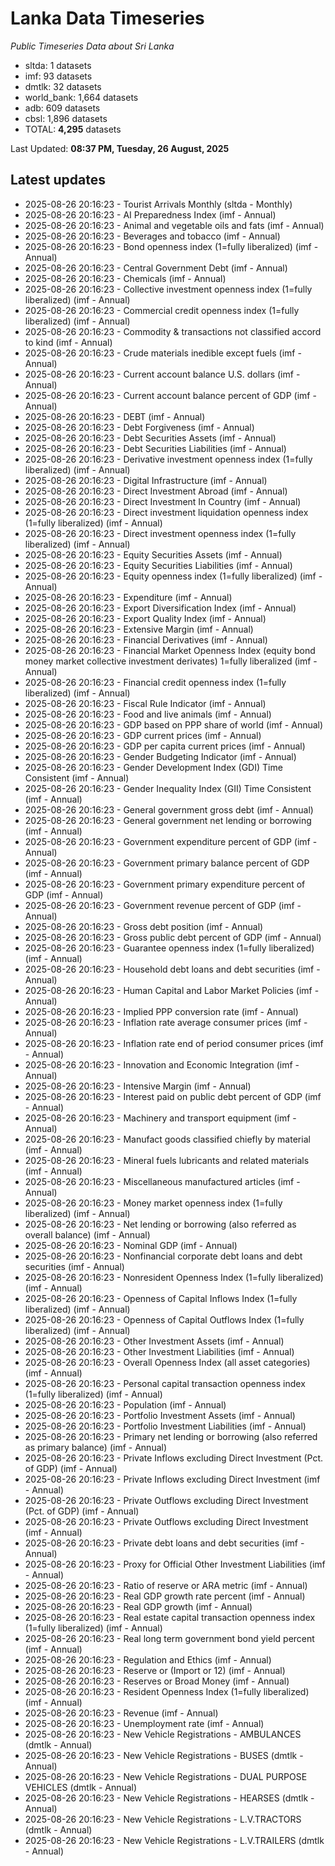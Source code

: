 # Lanka Data Timeseries
*Public Timeseries Data about Sri Lanka*

* sltda: 1 datasets
* imf: 93 datasets
* dmtlk: 32 datasets
* world_bank: 1,664 datasets
* adb: 609 datasets
* cbsl: 1,896 datasets
* TOTAL: **4,295** datasets

Last Updated: **08:37 PM, Tuesday, 26 August, 2025**

## Latest updates

* 2025-08-26 20:16:23 - Tourist Arrivals Monthly (sltda - Monthly)
* 2025-08-26 20:16:23 - AI Preparedness Index (imf - Annual)
* 2025-08-26 20:16:23 - Animal and vegetable oils and fats (imf - Annual)
* 2025-08-26 20:16:23 - Beverages and tobacco (imf - Annual)
* 2025-08-26 20:16:23 - Bond openness index (1=fully liberalized) (imf - Annual)
* 2025-08-26 20:16:23 - Central Government Debt (imf - Annual)
* 2025-08-26 20:16:23 - Chemicals (imf - Annual)
* 2025-08-26 20:16:23 - Collective investment openness index (1=fully liberalized) (imf - Annual)
* 2025-08-26 20:16:23 - Commercial credit openness index (1=fully liberalized) (imf - Annual)
* 2025-08-26 20:16:23 - Commodity & transactions not classified accord to kind (imf - Annual)
* 2025-08-26 20:16:23 - Crude materials inedible except fuels (imf - Annual)
* 2025-08-26 20:16:23 - Current account balance U.S. dollars (imf - Annual)
* 2025-08-26 20:16:23 - Current account balance percent of GDP (imf - Annual)
* 2025-08-26 20:16:23 - DEBT (imf - Annual)
* 2025-08-26 20:16:23 - Debt Forgiveness (imf - Annual)
* 2025-08-26 20:16:23 - Debt Securities Assets (imf - Annual)
* 2025-08-26 20:16:23 - Debt Securities Liabilities (imf - Annual)
* 2025-08-26 20:16:23 - Derivative investment openness index (1=fully liberalized) (imf - Annual)
* 2025-08-26 20:16:23 - Digital Infrastructure (imf - Annual)
* 2025-08-26 20:16:23 - Direct Investment Abroad (imf - Annual)
* 2025-08-26 20:16:23 - Direct Investment In Country (imf - Annual)
* 2025-08-26 20:16:23 - Direct investment liquidation openness index (1=fully liberalized) (imf - Annual)
* 2025-08-26 20:16:23 - Direct investment openness index (1=fully liberalized) (imf - Annual)
* 2025-08-26 20:16:23 - Equity Securities Assets (imf - Annual)
* 2025-08-26 20:16:23 - Equity Securities Liabilities (imf - Annual)
* 2025-08-26 20:16:23 - Equity openness index (1=fully liberalized) (imf - Annual)
* 2025-08-26 20:16:23 - Expenditure (imf - Annual)
* 2025-08-26 20:16:23 - Export Diversification Index (imf - Annual)
* 2025-08-26 20:16:23 - Export Quality Index (imf - Annual)
* 2025-08-26 20:16:23 - Extensive Margin (imf - Annual)
* 2025-08-26 20:16:23 - Financial Derivatives (imf - Annual)
* 2025-08-26 20:16:23 - Financial Market Openness Index (equity bond money market collective investment derivates) 1=fully liberalized (imf - Annual)
* 2025-08-26 20:16:23 - Financial credit openness index (1=fully liberalized) (imf - Annual)
* 2025-08-26 20:16:23 - Fiscal Rule Indicator (imf - Annual)
* 2025-08-26 20:16:23 - Food and live animals (imf - Annual)
* 2025-08-26 20:16:23 - GDP based on PPP share of world (imf - Annual)
* 2025-08-26 20:16:23 - GDP current prices (imf - Annual)
* 2025-08-26 20:16:23 - GDP per capita current prices (imf - Annual)
* 2025-08-26 20:16:23 - Gender Budgeting Indicator (imf - Annual)
* 2025-08-26 20:16:23 - Gender Development Index (GDI) Time Consistent (imf - Annual)
* 2025-08-26 20:16:23 - Gender Inequality Index (GII) Time Consistent (imf - Annual)
* 2025-08-26 20:16:23 - General government gross debt (imf - Annual)
* 2025-08-26 20:16:23 - General government net lending or borrowing (imf - Annual)
* 2025-08-26 20:16:23 - Government expenditure percent of GDP (imf - Annual)
* 2025-08-26 20:16:23 - Government primary balance percent of GDP (imf - Annual)
* 2025-08-26 20:16:23 - Government primary expenditure percent of GDP (imf - Annual)
* 2025-08-26 20:16:23 - Government revenue percent of GDP (imf - Annual)
* 2025-08-26 20:16:23 - Gross debt position (imf - Annual)
* 2025-08-26 20:16:23 - Gross public debt percent of GDP (imf - Annual)
* 2025-08-26 20:16:23 - Guarantee openness index (1=fully liberalized) (imf - Annual)
* 2025-08-26 20:16:23 - Household debt loans and debt securities (imf - Annual)
* 2025-08-26 20:16:23 - Human Capital and Labor Market Policies (imf - Annual)
* 2025-08-26 20:16:23 - Implied PPP conversion rate (imf - Annual)
* 2025-08-26 20:16:23 - Inflation rate average consumer prices (imf - Annual)
* 2025-08-26 20:16:23 - Inflation rate end of period consumer prices (imf - Annual)
* 2025-08-26 20:16:23 - Innovation and Economic Integration (imf - Annual)
* 2025-08-26 20:16:23 - Intensive Margin (imf - Annual)
* 2025-08-26 20:16:23 - Interest paid on public debt percent of GDP (imf - Annual)
* 2025-08-26 20:16:23 - Machinery and transport equipment (imf - Annual)
* 2025-08-26 20:16:23 - Manufact goods classified chiefly by material (imf - Annual)
* 2025-08-26 20:16:23 - Mineral fuels lubricants and related materials (imf - Annual)
* 2025-08-26 20:16:23 - Miscellaneous manufactured articles (imf - Annual)
* 2025-08-26 20:16:23 - Money market openness index (1=fully liberalized) (imf - Annual)
* 2025-08-26 20:16:23 - Net lending or borrowing (also referred as overall balance) (imf - Annual)
* 2025-08-26 20:16:23 - Nominal GDP (imf - Annual)
* 2025-08-26 20:16:23 - Nonfinancial corporate debt loans and debt securities (imf - Annual)
* 2025-08-26 20:16:23 - Nonresident Openness Index (1=fully liberalized) (imf - Annual)
* 2025-08-26 20:16:23 - Openness of Capital Inflows Index (1=fully liberalized) (imf - Annual)
* 2025-08-26 20:16:23 - Openness of Capital Outflows Index (1=fully liberalized) (imf - Annual)
* 2025-08-26 20:16:23 - Other Investment Assets (imf - Annual)
* 2025-08-26 20:16:23 - Other Investment Liabilities (imf - Annual)
* 2025-08-26 20:16:23 - Overall Openness Index (all asset categories) (imf - Annual)
* 2025-08-26 20:16:23 - Personal capital transaction openness index (1=fully liberalized) (imf - Annual)
* 2025-08-26 20:16:23 - Population (imf - Annual)
* 2025-08-26 20:16:23 - Portfolio Investment Assets (imf - Annual)
* 2025-08-26 20:16:23 - Portfolio Investment Liabilities (imf - Annual)
* 2025-08-26 20:16:23 - Primary net lending or borrowing (also referred as primary balance) (imf - Annual)
* 2025-08-26 20:16:23 - Private Inflows excluding Direct Investment (Pct. of GDP) (imf - Annual)
* 2025-08-26 20:16:23 - Private Inflows excluding Direct Investment (imf - Annual)
* 2025-08-26 20:16:23 - Private Outflows excluding Direct Investment (Pct. of GDP) (imf - Annual)
* 2025-08-26 20:16:23 - Private Outflows excluding Direct Investment (imf - Annual)
* 2025-08-26 20:16:23 - Private debt loans and debt securities (imf - Annual)
* 2025-08-26 20:16:23 - Proxy for Official Other Investment Liabilities (imf - Annual)
* 2025-08-26 20:16:23 - Ratio of reserve or ARA metric (imf - Annual)
* 2025-08-26 20:16:23 - Real GDP growth rate percent (imf - Annual)
* 2025-08-26 20:16:23 - Real GDP growth (imf - Annual)
* 2025-08-26 20:16:23 - Real estate capital transaction openness index (1=fully liberalized) (imf - Annual)
* 2025-08-26 20:16:23 - Real long term government bond yield percent (imf - Annual)
* 2025-08-26 20:16:23 - Regulation and Ethics (imf - Annual)
* 2025-08-26 20:16:23 - Reserve or (Import or 12) (imf - Annual)
* 2025-08-26 20:16:23 - Reserves or Broad Money (imf - Annual)
* 2025-08-26 20:16:23 - Resident Openness Index (1=fully liberalized) (imf - Annual)
* 2025-08-26 20:16:23 - Revenue (imf - Annual)
* 2025-08-26 20:16:23 - Unemployment rate (imf - Annual)
* 2025-08-26 20:16:23 - New Vehicle Registrations - AMBULANCES (dmtlk - Annual)
* 2025-08-26 20:16:23 - New Vehicle Registrations - BUSES (dmtlk - Annual)
* 2025-08-26 20:16:23 - New Vehicle Registrations - DUAL PURPOSE VEHICLES (dmtlk - Annual)
* 2025-08-26 20:16:23 - New Vehicle Registrations - HEARSES (dmtlk - Annual)
* 2025-08-26 20:16:23 - New Vehicle Registrations - L.V.TRACTORS (dmtlk - Annual)
* 2025-08-26 20:16:23 - New Vehicle Registrations - L.V.TRAILERS (dmtlk - Annual)